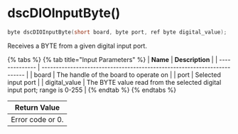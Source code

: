 # dscDIOInputByte()

```c
byte dscDIOInputByte(short board, byte port, ref byte digital_value);
```

Receives a BYTE from a given digital input port.

{% tabs %}
{% tab title="Input Parameters" %}
| **Name**       | **Description**                                                          |
| -------------- | ------------------------------------------------------------------------ |
| board          | The handle of the board to operate on                                    |
| port           | Selected input port                                                      |
| digital\_value | The BYTE value read from the selected digital input port; range is 0-255 |
{% endtab %}
{% endtabs %}

| Return Value     |
| ---------------- |
| Error code or 0. |
